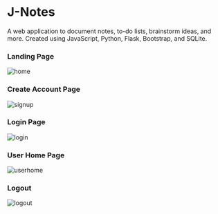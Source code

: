# J-Notes
A web application to document notes, to-do lists, brainstorm ideas, and more. 
Created using JavaScript, Python, Flask, Bootstrap, and SQLite.

### Landing Page
![home](https://github.com/jasonarchis/JNotes-WebApp/assets/160197155/aa613e05-78ac-4176-b307-31503171dd9b)

### Create Account Page
![signup](https://github.com/jasonarchis/JNotes-WebApp/assets/160197155/486c9d60-c92f-4b2b-b82d-a0a080e1238c)

### Login Page
![login](https://github.com/jasonarchis/JNotes-WebApp/assets/160197155/98bacfad-2ed6-4428-a8c6-662f63f413a4)

### User Home Page
![userhome](https://github.com/jasonarchis/JNotes-WebApp/assets/160197155/3a0c6096-b515-490d-8bac-beea6ade76d4)

### Logout
![logout](https://github.com/jasonarchis/JNotes-WebApp/assets/160197155/9ccbd2cf-e472-401c-9bfe-c33a07920625)
